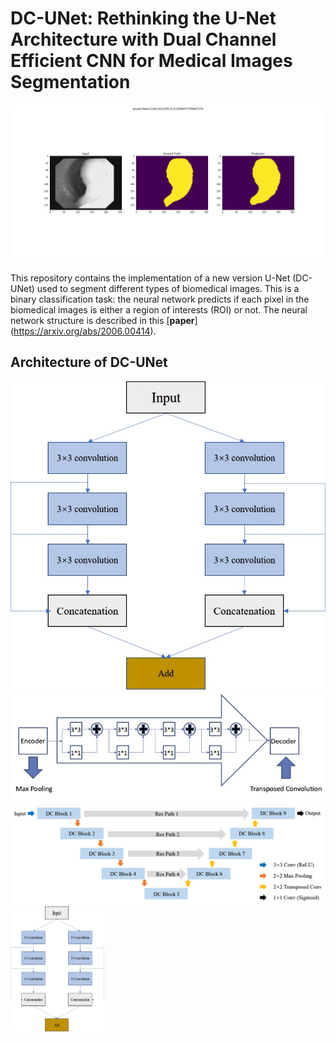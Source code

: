 # DC-UNet: Rethinking the U-Net Architecture with Dual Channel Efficient CNN for Medical Images Segmentation
![Image text](https://github.com/AngeLouCN/DC-UNet/blob/main/results/8.png)

This repository contains the implementation of a new version U-Net (DC-UNet) used to segment different types of biomedical images. This is a binary classification task: the neural network predicts if each pixel in the biomedical images is either a region of interests (ROI) or not. The neural network structure is described in this [**paper**] (https://arxiv.org/abs/2006.00414).
## Architecture of DC-UNet
![**DC-Block**](https://github.com/AngeLouCN/DC-UNet/blob/main/model_architecture/DC-block.jpg)
![**Res-path**](https://github.com/AngeLouCN/DC-UNet/blob/main/model_architecture/res_path.jpg)
![**DC-UNet**](https://github.com/AngeLouCN/DC-UNet/blob/main/model_architecture/dcunet.jpg)
<img src="https://github.com/AngeLouCN/DC-UNet/blob/main/model_architecture/DC-block.jpg" width="150" height="200" alt="DC-Block"/>
